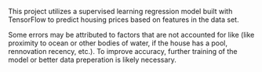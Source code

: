This project utilizes a supervised learning regression model built with TensorFlow to predict housing prices based on features in the data set.

Some errors may be attributed to factors that are not accounted for like (like proximity to ocean or other bodies of water, if the house has a pool, rennovation recency, etc.). To improve accuracy, further training of the model or better data preperation is likely necessary.
